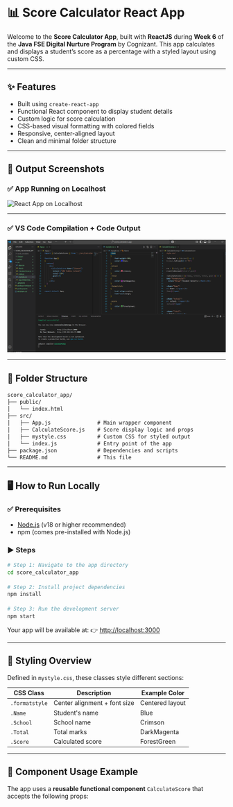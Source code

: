 
# 📊 Score Calculator React App

Welcome to the **Score Calculator App**, built with **ReactJS** during **Week 6** of the **Java FSE Digital Nurture Program** by Cognizant.
This app calculates and displays a student’s score as a percentage with a styled layout using custom CSS.

---

## ✨ Features

* Built using `create-react-app`
* Functional React component to display student details
* Custom logic for score calculation
* CSS-based visual formatting with colored fields
* Responsive, center-aligned layout
* Clean and minimal folder structure

---

## 📸 Output Screenshots

### ✅ App Running on Localhost

![React App on Localhost](https://github.com/Suhana-Samanta/Cognizant-Digital-Nurture-4.0-JavaFSE-SupersetID-6403192-/raw/main/Week%206/3.%20ReactJS-HOL/score_calculator_app/Output/react%20app%20on%20local%20host%20\(1\).png)

---

### ✅ VS Code Compilation + Code Output

![Code and Compilation](https://github.com/Suhana-Samanta/Cognizant-Digital-Nurture-4.0-JavaFSE-SupersetID-6403192-/raw/main/Week%206/3.%20ReactJS-HOL/score_calculator_app/Output/code%20and%20compilation.png)

---

## 📂 Folder Structure

```
score_calculator_app/
├── public/
│   └── index.html
├── src/
│   ├── App.js               # Main wrapper component
│   ├── CalculateScore.js    # Score display logic and props
│   ├── mystyle.css          # Custom CSS for styled output
│   └── index.js             # Entry point of the app
├── package.json             # Dependencies and scripts
└── README.md                # This file
```

---

## 🖥️ How to Run Locally

### ✅ Prerequisites

* [Node.js](https://nodejs.org/) (v18 or higher recommended)
* npm (comes pre-installed with Node.js)

### ▶️ Steps

```bash
# Step 1: Navigate to the app directory
cd score_calculator_app

# Step 2: Install project dependencies
npm install

# Step 3: Run the development server
npm start
```

Your app will be available at:
👉 [http://localhost:3000](http://localhost:3000)

---

## 🎨 Styling Overview

Defined in `mystyle.css`, these classes style different sections:

| CSS Class      | Description                  | Example Color   |
| -------------- | ---------------------------- | --------------- |
| `.formatstyle` | Center alignment + font size | Centered layout |
| `.Name`        | Student's name               | Blue            |
| `.School`      | School name                  | Crimson         |
| `.Total`       | Total marks                  | DarkMagenta     |
| `.Score`       | Calculated score             | ForestGreen     |

---

## 🧠 Component Usage Example

The app uses a **reusable functional component** `CalculateScore` that accepts the following props:
